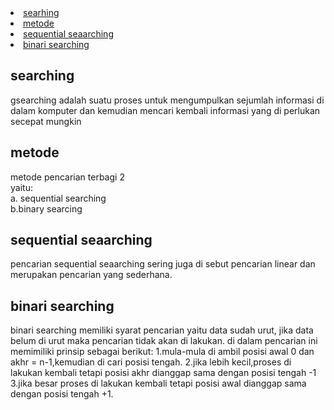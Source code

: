 <li><a href="#searching">searhing</a></li>
<li><a href="#metode">metode</a></li>
<li><a href="#metode1">sequential seaarching</a></li>
<li><a href="#metode2">binari searching</a></li>
<h2 id="searchin">searching</h2>
gsearching adalah suatu proses untuk mengumpulkan sejumlah informasi di dalam komputer dan kemudian mencari kembali informasi yang di perlukan secepat mungkin

<h2 id="metode">metode</h2>
<p>metode pencarian terbagi 2 <br>
yaitu: <br>
a. sequential searching <br>
b.binary searcing</p>

<h2 id="metode1">sequential seaarching</h2>
<p>pencarian sequential seaarching sering juga di sebut pencarian linear dan merupakan pencarian yang sederhana.</p>
<h2 id="metode2">binari searching</h2>
<p>binari searching
memiliki syarat pencarian yaitu data sudah urut, jika data belum di urut maka pencarian tidak akan di lakukan.
di dalam pencarian ini memimiliki prinsip sebagai  berikut:
1.mula-mula di ambil posisi awal 0 dan akhr = n-1,kemudian di cari posisi tengah.
2.jika lebih kecil,proses di lakukan kembali tetapi posisi akhr dianggap sama dengan posisi tengah -1
3.jika besar proses di lakukan kembali tetapi posisi awal dianggap sama dengan posisi tengah +1. 
</p>
